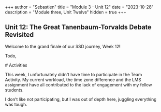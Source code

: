 +++
author = "Sebastien"
title = "Module 3 - Unit 12"
date = "2023-10-28"
description = "Module three, Unit Twelve"
hidden = true
+++

## Unit 12: The Great Tanenbaum-Torvalds Debate Revisited

Welcome to the grand finale of our SSD journey, Week 12!

Todo,

# Activities

This week, I unfortunately didn't have time to participate in the Team Activity.
My current workload, the time zone difference and the LMS assignment have all contributed to the lack of engagement with my fellow students.

I don't like not participating, but I was out of depth here, juggling everything was tough.